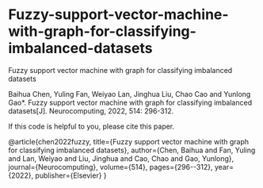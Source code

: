 # Fuzzy-support-vector-machine-with-graph-for-classifying-imbalanced-datasets
Fuzzy support vector machine with graph for classifying imbalanced datasets

Baihua Chen, Yuling Fan, Weiyao Lan, Jinghua Liu, Chao Cao and Yunlong Gao*. Fuzzy support vector machine with graph for classifying imbalanced datasets[J]. Neurocomputing, 2022, 514: 296-312. 

If this code is helpful to you, please cite this paper.

@article{chen2022fuzzy,
  title={Fuzzy support vector machine with graph for classifying imbalanced datasets},
  author={Chen, Baihua and Fan, Yuling and Lan, Weiyao and Liu, Jinghua and Cao, Chao and Gao, Yunlong},
  journal={Neurocomputing},
  volume={514},
  pages={296--312},
  year={2022},
  publisher={Elsevier}
}
